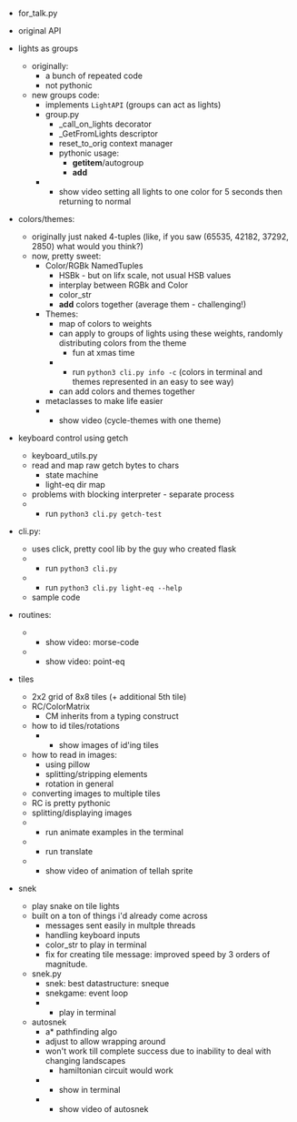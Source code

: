 - for_talk.py
- original API
- lights as groups
	- originally:
		- a bunch of repeated code
		- not pythonic
	- new groups code:
		- implements `LightAPI` (groups can act as lights)
		- group.py
			- _call_on_lights decorator
			- _GetFromLights descriptor
			- reset_to_orig context manager
			- pythonic usage:
				- __getitem__/autogroup
				- __add__
		- * show video setting all lights to one color for 5 seconds then returning to normal
- colors/themes:
	- originally just naked 4-tuples (like, if you saw (65535, 42182, 37292, 2850) what would you think?)
	- now, pretty sweet:
		- Color/RGBk NamedTuples
			- HSBk - but on lifx scale, not usual HSB values
			- interplay between RGBk and Color
			- color_str
			- __add__ colors together (average them - challenging!)
		- Themes:
			- map of colors to weights
			- can apply to groups of lights using these weights, randomly distributing colors from the theme
				- fun at xmas time
			- * run `python3 cli.py info -c` (colors in terminal and themes represented in an easy to see way)
			- can add colors and themes together
		- metaclasses to make life easier
		- * show video (cycle-themes with one theme)
	
- keyboard control using getch
	- keyboard_utils.py
	- read and map raw getch bytes to chars
		- state machine
		- light-eq dir map
	- problems with blocking interpreter - separate process
	- * run `python3 cli.py getch-test`

- cli.py:
	- uses click, pretty cool lib by the guy who created flask
	- * run `python3 cli.py`
	- * run `python3 cli.py light-eq --help`
	- sample code


- routines:
	- * show video: morse-code
	- * show video: point-eq

- tiles
	- 2x2 grid of 8x8 tiles (+ additional 5th tile)
	- RC/ColorMatrix
		- CM inherits from a typing construct
	- how to id tiles/rotations
		- * show images of id'ing tiles
	- how to read in images:
		- using pillow
		- splitting/stripping elements
		- rotation in general
	- converting images to multiple tiles
	- RC is pretty pythonic
	- splitting/displaying images
	- * run animate examples in the terminal
	- * run translate
	- * show video of animation of tellah sprite
	

- snek
	- play snake on tile lights
	- built on a ton of things i'd already come across
		- messages sent easily in multple threads
		- handling keyboard inputs
		- color_str to play in terminal
		- fix for creating tile message: improved speed by 3 orders of magnitude.
	- snek.py
		- snek: best datastructure: sneque
		- snekgame: event loop
		- * play in terminal
	- autosnek
		- a* pathfinding algo
		- adjust to allow wrapping around
		- won't work till complete success due to inability to deal with changing landscapes
			- hamiltonian circuit would work
		- * show in terminal
		- * show video of autosnek
	
